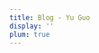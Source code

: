 ```yaml
---
title: Blog - Yu Guo
display: ''
plum: true
---
```


<!-- <SubNav /> -->

<ListPosts only-date type="blog" />
